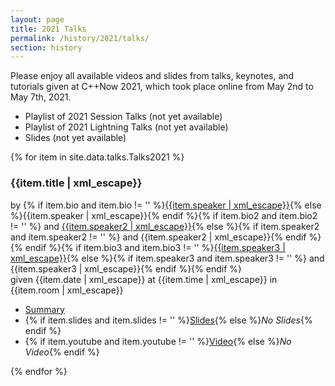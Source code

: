 ```yaml
---
layout: page
title: 2021 Talks
permalink: /history/2021/talks/
section: history
---
```


Please enjoy all available videos and slides from talks, keynotes, and tutorials given at C++Now 2021, which took place online from May 2nd to May 7th, 2021.

<!--
* [Playlist of 2020 Session Talks](https://www.youtube.com/watch?v=QFIOE1jKv30&list=PL_AKIMJc4roVSbTTfHReQTl1dc9ms0lWH)
* [Playlist of 2020 Lightning Talks](https://www.youtube.com/watch?v=6uon_MtpcwE&list=PL_AKIMJc4roWtkG_Qiw6uwNWcjjG5WLHE)
* [Slides](https://github.com/boostcon/cppnow_presentations_2020)
-->

* Playlist of 2021 Session Talks (not yet available)
* Playlist of 2021 Lightning Talks (not yet available)
* Slides (not yet available)

{% for item in site.data.talks.Talks2021 %}
<div class="panelBox">
<a name="{{item.sched | remove_first: "https://sched.co/" |uri_escape}}"></a>
    <h3>{{item.title | xml_escape}}</h3>
    <p>
        by {% if item.bio and item.bio != ''  %}<a href="{{item.bio | uri_escape}}">{{item.speaker | xml_escape}}</a>{% else %}{{item.speaker | xml_escape}}{% endif %}{% if item.bio2 and item.bio2 != ''  %} and <a href="{{item.bio2 | uri_escape}}">{{item.speaker2 | xml_escape}}</a>{% else %}{% if item.speaker2 and item.speaker2 != '' %} and {{item.speaker2 | xml_escape}}{% endif %}{% endif %}{% if item.bio3 and item.bio3 != '' %}<a href="{{item.bio3 | uri_escape}}">{{item.speaker3 | xml_escape}}</a>{% else %}{% if item.speaker3 and item.speaker3 != '' %} and {{item.speaker3 | xml_escape}}{% endif %}{% endif %}
        <br>
        given {{item.date | xml_escape}} at {{item.time | xml_escape}} in {{item.room | xml_escape}}
    </p>
    <ul>
        <li><a href="{{item.sched | uri_escape}}">Summary</a></li>
        <li>
            {% if item.slides and item.slides != '' %}<a href="{{item.slides | uri_escape}}">Slides</a>{% else %}<span class="greyText"><em>No Slides</em></span>{% endif %}
        </li>
        <li>
            {% if item.youtube and item.youtube != '' %}<a href="https://youtu.be/{{item.youtube}}" class="panelVideoLink" data-src="{{item.youtube}}">Video</a>{% else %}<span class="greyText"><em>No Video</em></span>{% endif %}
        </li>
    </ul>
</div>
{% endfor %}

<script src="/assets/js/PanelVideoOpener.js"></script>

